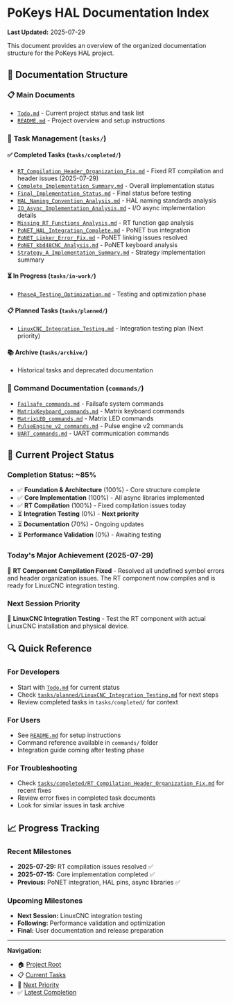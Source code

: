 # PoKeys HAL Documentation Index

**Last Updated:** 2025-07-29

This document provides an overview of the organized documentation structure for the PoKeys HAL project.

## 📁 Documentation Structure

### 📋 **Main Documents**
- [`Todo.md`](Todo.md) - Current project status and task list
- [`README.md`](../README.md) - Project overview and setup instructions

### 🎯 **Task Management** (`tasks/`)

#### ✅ **Completed Tasks** (`tasks/completed/`)
- [`RT_Compilation_Header_Organization_Fix.md`](tasks/completed/RT_Compilation_Header_Organization_Fix.md) - Fixed RT compilation and header issues (2025-07-29)
- [`Complete_Implementation_Summary.md`](tasks/completed/Complete_Implementation_Summary.md) - Overall implementation status
- [`Final_Implementation_Status.md`](tasks/completed/Final_Implementation_Status.md) - Final status before testing
- [`HAL_Naming_Convention_Analysis.md`](tasks/completed/HAL_Naming_Convention_Analysis.md) - HAL naming standards analysis
- [`IO_Async_Implementation_Analysis.md`](tasks/completed/IO_Async_Implementation_Analysis.md) - I/O async implementation details
- [`Missing_RT_Functions_Analysis.md`](tasks/completed/Missing_RT_Functions_Analysis.md) - RT function gap analysis
- [`PoNET_HAL_Integration_Complete.md`](tasks/completed/PoNET_HAL_Integration_Complete.md) - PoNET bus integration
- [`PoNET_Linker_Error_Fix.md`](tasks/completed/PoNET_Linker_Error_Fix.md) - PoNET linking issues resolved
- [`PoNET_kbd48CNC_Analysis.md`](tasks/completed/PoNET_kbd48CNC_Analysis.md) - PoNET keyboard analysis
- [`Strategy_A_Implementation_Summary.md`](tasks/completed/Strategy_A_Implementation_Summary.md) - Strategy implementation summary

#### ⏳ **In Progress** (`tasks/in-work/`)
- [`Phase4_Testing_Optimization.md`](tasks/in-work/Phase4_Testing_Optimization.md) - Testing and optimization phase

#### 📋 **Planned Tasks** (`tasks/planned/`)
- [`LinuxCNC_Integration_Testing.md`](tasks/planned/LinuxCNC_Integration_Testing.md) - Integration testing plan (Next priority)

#### 📚 **Archive** (`tasks/archive/`)
- Historical tasks and deprecated documentation

### 📖 **Command Documentation** (`commands/`)
- [`Failsafe_commands.md`](commands/Failsafe_commands.md) - Failsafe system commands
- [`MatrixKeyboard_commands.md`](commands/MatrixKeyboard_commands.md) - Matrix keyboard commands
- [`MatrixLED_commands.md`](commands/MatrixLED_commands.md) - Matrix LED commands  
- [`PulseEngine_v2_commands.md`](commands/PulseEngine_v2_commands.md) - Pulse engine v2 commands
- [`UART_commands.md`](commands/UART_commands.md) - UART communication commands

## 🎯 **Current Project Status**

### **Completion Status: ~85%**
- ✅ **Foundation & Architecture** (100%) - Core structure complete
- ✅ **Core Implementation** (100%) - All async libraries implemented  
- ✅ **RT Compilation** (100%) - Fixed compilation issues today
- ⏳ **Integration Testing** (0%) - **Next priority**
- ⏳ **Documentation** (70%) - Ongoing updates
- ⏳ **Performance Validation** (0%) - Awaiting testing

### **Today's Major Achievement (2025-07-29)**
🎉 **RT Component Compilation Fixed** - Resolved all undefined symbol errors and header organization issues. The RT component now compiles and is ready for LinuxCNC integration testing.

### **Next Session Priority**
🎯 **LinuxCNC Integration Testing** - Test the RT component with actual LinuxCNC installation and physical device.

## 🔍 **Quick Reference**

### **For Developers**
- Start with [`Todo.md`](Todo.md) for current status
- Check [`tasks/planned/LinuxCNC_Integration_Testing.md`](tasks/planned/LinuxCNC_Integration_Testing.md) for next steps
- Review completed tasks in `tasks/completed/` for context

### **For Users** 
- See [`README.md`](../README.md) for setup instructions
- Command reference available in `commands/` folder
- Integration guide coming after testing phase

### **For Troubleshooting**
- Check [`tasks/completed/RT_Compilation_Header_Organization_Fix.md`](tasks/completed/RT_Compilation_Header_Organization_Fix.md) for recent fixes
- Review error fixes in completed task documents
- Look for similar issues in task archive

## 📈 **Progress Tracking**

### **Recent Milestones**
- **2025-07-29:** RT compilation issues resolved ✅
- **2025-07-15:** Core implementation completed ✅  
- **Previous:** PoNET integration, HAL pins, async libraries ✅

### **Upcoming Milestones**
- **Next Session:** LinuxCNC integration testing
- **Following:** Performance validation and optimization
- **Final:** User documentation and release preparation

---

**Navigation:**
- 🏠 [Project Root](../)
- 📋 [Current Tasks](Todo.md)
- 🎯 [Next Priority](tasks/planned/LinuxCNC_Integration_Testing.md)
- ✅ [Latest Completion](tasks/completed/RT_Compilation_Header_Organization_Fix.md)
